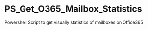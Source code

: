 # PS_Get_O365_Mailbox_Statistics
Powershell Script to get visually statistics of mailboxes on Office365
